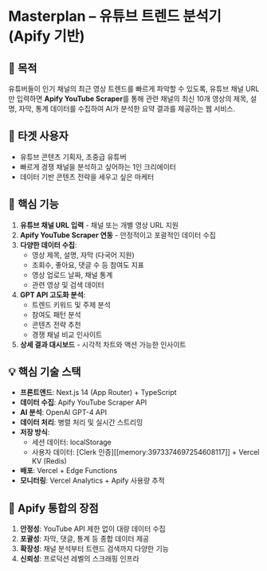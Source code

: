 # Masterplan – 유튜브 트렌드 분석기 (Apify 기반)

## 🎯 목적
유튜버들이 인기 채널의 최근 영상 트렌드를 빠르게 파악할 수 있도록, 유튜브 채널 URL만 입력하면 **Apify YouTube Scraper**를 통해 관련 채널의 최신 10개 영상의 제목, 설명, 자막, 통계 데이터를 수집하여 AI가 분석한 요약 결과를 제공하는 웹 서비스.

## 👤 타겟 사용자
- 유튜브 콘텐츠 기획자, 초중급 유튜버
- 빠르게 경쟁 채널을 분석하고 싶어하는 1인 크리에이터
- 데이터 기반 콘텐츠 전략을 세우고 싶은 마케터

## 🧩 핵심 기능
1. **유튜브 채널 URL 입력** - 채널 또는 개별 영상 URL 지원
2. **Apify YouTube Scraper 연동** - 안정적이고 포괄적인 데이터 수집
3. **다양한 데이터 수집**:
   - 영상 제목, 설명, 자막 (다국어 지원)
   - 조회수, 좋아요, 댓글 수 등 참여도 지표
   - 영상 업로드 날짜, 채널 통계
   - 관련 영상 및 검색 데이터
4. **GPT API 고도화 분석**:
   - 트렌드 키워드 및 주제 분석
   - 참여도 패턴 분석
   - 콘텐츠 전략 추천
   - 경쟁 채널 비교 인사이트
5. **상세 결과 대시보드** - 시각적 차트와 액션 가능한 인사이트

## 💡 핵심 기술 스택
- **프론트엔드**: Next.js 14 (App Router) + TypeScript
- **데이터 수집**: Apify YouTube Scraper API
- **AI 분석**: OpenAI GPT-4 API
- **데이터 처리**: 병렬 처리 및 실시간 스트리밍
- **저장 방식**: 
  - 세션 데이터: localStorage
  - 사용자 데이터: [Clerk 인증][[memory:3973374697254608117]] + Vercel KV (Redis)
- **배포**: Vercel + Edge Functions
- **모니터링**: Vercel Analytics + Apify 사용량 추적

## 🔧 Apify 통합의 장점
1. **안정성**: YouTube API 제한 없이 대량 데이터 수집
2. **포괄성**: 자막, 댓글, 통계 등 종합 데이터 제공
3. **확장성**: 채널 분석부터 트렌드 검색까지 다양한 기능
4. **신뢰성**: 프로덕션 레벨의 스크래핑 인프라 